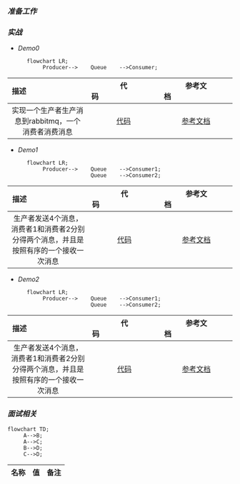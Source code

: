 ### *准备工作*


### *实战*
* *Demo0*
```mermaid
      flowchart LR;
           Producer-->    Queue    -->Consumer;
```
| 描述&emsp;&emsp;&emsp;&emsp;&emsp;&emsp;&emsp;&emsp;  | 代码&emsp;&emsp;&emsp;&emsp;&emsp;&emsp;&emsp;&emsp;      | 参考文档&emsp;&emsp;&emsp;&emsp;&emsp;&emsp;&emsp;&emsp;   |
|    :----:   |          :---: |  :---: |
| 实现一个生产者生产消息到rabbitmq，一个消费者消费消息       | [代码](https://github.com/zengjunhuai/Code/tree/master/MQProject/RabbitMQProject/Hellow%20World "悬停显示")  | [参考文档](https://www.yuque.com/yuqueyonghu7as8iq/ptfglx/tguuvso1rbti52by) |

* *Demo1*
```mermaid
      flowchart LR;
           Producer-->    Queue    -->Consumer1;
                          Queue    -->Consumer2;
```
| 描述&emsp;&emsp;&emsp;&emsp;&emsp;&emsp;&emsp;&emsp;  | 代码&emsp;&emsp;&emsp;&emsp;&emsp;&emsp;&emsp;&emsp;      | 参考文档&emsp;&emsp;&emsp;&emsp;&emsp;&emsp;&emsp;&emsp;   |
|    :----:   |          :---: |  :---: |
| 生产者发送4个消息，消费者1和消费者2分别分得两个消息，并且是按照有序的一个接收一次消息      | [代码](https://github.com/zengjunhuai/Code/tree/master/MQProject/RabbitMQProject/Demo1 "悬停显示")  | [参考文档](https://www.yuque.com/yuqueyonghu7as8iq/ptfglx/meu9rhvidncelqfc) |

* *Demo2*
```mermaid
      flowchart LR;
           Producer-->    Queue    -->Consumer1;
                          Queue    -->Consumer2;
```
| 描述&emsp;&emsp;&emsp;&emsp;&emsp;&emsp;&emsp;&emsp;  | 代码&emsp;&emsp;&emsp;&emsp;&emsp;&emsp;&emsp;&emsp;      | 参考文档&emsp;&emsp;&emsp;&emsp;&emsp;&emsp;&emsp;&emsp;   |
|    :----:   |          :---: |  :---: |
| 生产者发送4个消息，消费者1和消费者2分别分得两个消息，并且是按照有序的一个接收一次消息      | [代码](https://github.com/zengjunhuai/Code/tree/master/MQProject/RabbitMQProject/Demo1 "悬停显示")  | [参考文档](https://www.yuque.com/yuqueyonghu7as8iq/ptfglx/meu9rhvidncelqfc) |

### *面试相关*

```mermaid
flowchart TD;
     A-->B;
     A-->C;
     B-->D;
     C-->D;
```
<div style="width=100%">
    <table>
        <thead>
            <tr>
                <th>名称</th>
                <th>值</th>
                <th>备注</th>
            </tr>
        </thead>
        <tbody>
           <!-- 省略 tbody 内容 -->
        </tbody>
    </table>
</div>




